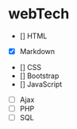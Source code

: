 # webTech

- [] HTML
- [X] Markdown
- [] CSS
- [] Bootstrap
- [] JavaScript
- [ ] Ajax  
- [ ] PHP
- [ ] SQL

